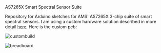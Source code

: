 AS7265X Smart Spectral Sensor Suite

Repository for Arduino sketches for AMS' AS7265X 3-chip suite of smart spectral sensors. I am using a custom hardware solution described in more detail [here](https://hackaday.io/project/143014-compact-25-spectrometer). Here is the custom pcb:

![custombuild](https://user-images.githubusercontent.com/6698410/39849977-e81ad8fa-53c3-11e8-94f1-4f271d90e6a1.jpg)

![breadboard](https://user-images.githubusercontent.com/6698410/41726505-2caaf03e-7527-11e8-9acb-1d634d8ec81c.jpg)
